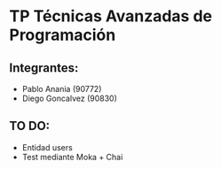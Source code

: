 # TP Técnicas Avanzadas de Programación
## Integrantes:
* Pablo Anania (90772)
* Diego Goncalvez (90830)

## TO DO:
* Entidad users
* Test mediante Moka + Chai